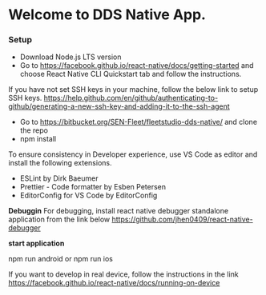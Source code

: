 # Welcome to DDS Native App.

### Setup

- Download Node.js LTS version
- Go to https://facebook.github.io/react-native/docs/getting-started and choose React Native CLI Quickstart tab and follow the instructions.

If you have not set SSH keys in your machine, follow the below link to setup SSH keys.
https://help.github.com/en/github/authenticating-to-github/generating-a-new-ssh-key-and-adding-it-to-the-ssh-agent

- Go to https://bitbucket.org/SEN-Fleet/fleetstudio-dds-native/ and clone the repo
- npm install

To ensure consistency in Developer experience, use VS Code as editor and install the following extensions.

- ESLint by Dirk Baeumer
- Prettier - Code formatter by Esben Petersen
- EditorConfig for VS Code by EditorConfig

**Debuggin**
For debugging, install react native debugger standalone application from the link below
https://github.com/jhen0409/react-native-debugger

**start application**

npm run android or npm run ios

If you want to develop in real device, follow the instructions in the link
https://facebook.github.io/react-native/docs/running-on-device
